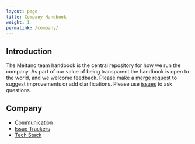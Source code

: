 ```yaml
---
layout: page
title: Company Handbook
weight: 1
permalink: /company/
---
```


## Introduction

The Meltano team handbook is the central repository for how we run the company. As part of our value of being transparent the handbook is open to the world, and we welcome feedback. Please make a [merge request](https://gitlab.com/meltano/handbook/-/merge_requests) to suggest improvements or add clarifications. Please use [issues](https://gitlab.com/meltano/handbook/-/issues) to ask questions.

## Company

* [Communication](communication)
* [Issue Trackers](issue-trackers)
* [Tech Stack](tech-stack)
